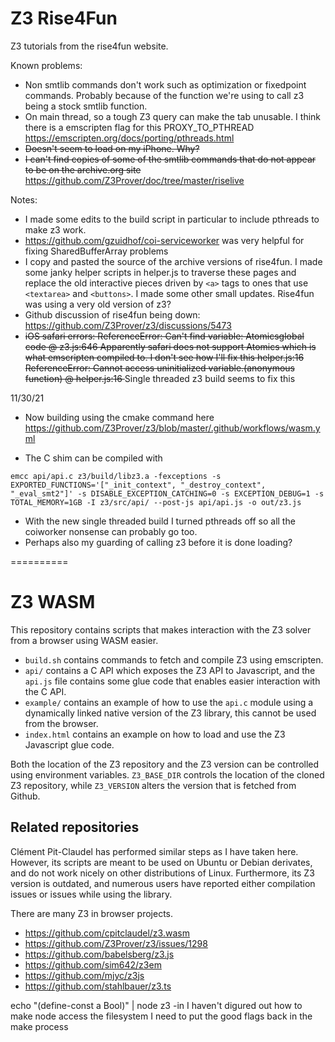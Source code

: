 # Z3 Rise4Fun

Z3 tutorials from the rise4fun website.

Known problems:
- Non smtlib commands don't work such as optimization or fixedpoint commands. Probably because of the function we're using to call z3 being a stock smtlib function.
- On main thread, so a tough Z3 query can make the tab unusable. I think there is a emscripten flag for this PROXY_TO_PTHREAD <https://emscripten.org/docs/porting/pthreads.html> 
- <strike>Doesn't seem to load on my iPhone. Why? </strike>
- <strike>I can't find copies of some of the smtlib commands that do not appear to be on the archive.org site</strike> https://github.com/Z3Prover/doc/tree/master/riselive

Notes: 
- I made some edits to the build script in particular to include pthreads to make z3 work.
- https://github.com/gzuidhof/coi-serviceworker was very helpful for fixing SharedBufferArray problems
- I copy and pasted the source of the archive versions of rise4fun. I made some janky helper scripts in helper.js to traverse these pages and replace the old interactive pieces driven by `<a>` tags to ones that use `<textarea>` and `<buttons>`. I made some other small updates. Rise4fun was using a very old version of z3?
- Github discussion of rise4fun being down: <https://github.com/Z3Prover/z3/discussions/5473>
- <strike> iOS safari errors: ReferenceError: Can't find variable: Atomicsglobal code @ z3.js:646
  Apparently safari does not support Atomics which is what emscripten compiled to. I don't see how I'll fix this
   helper.js:16 ReferenceError: Cannot access uninitialized variable.(anonymous function) @ helper.js:16 </strike> Single threaded z3 build seems to fix this



11/30/21
- Now building using the cmake command here 
<https://github.com/Z3Prover/z3/blob/master/.github/workflows/wasm.yml>

- The C shim can be compiled with
```
emcc api/api.c z3/build/libz3.a -fexceptions -s EXPORTED_FUNCTIONS='["_init_context", "_destroy_context", "_eval_smt2"]' -s DISABLE_EXCEPTION_CATCHING=0 -s EXCEPTION_DEBUG=1 -s TOTAL_MEMORY=1GB -I z3/src/api/ --post-js api/api.js -o out/z3.js
```
- With the new single threaded build I turned pthreads off so all the coiworker nonsense can probably go too.
- Perhaps also my guarding of calling z3 before it is done loading?


==========

Z3 WASM
=========

This repository contains scripts that makes interaction
with the Z3 solver from a browser using WASM easier.

* `build.sh` contains commands to fetch and compile Z3 using emscripten.
* `api/` contains a C API which exposes the Z3 API to Javascript, and 
  the `api.js` file contains some glue code that enables easier interaction
  with the C API.
* `example/` contains an example of how to use the `api.c` module using a dynamically linked native version of the Z3 library, this cannot be used from the browser.
* `index.html` contains an example on how to load and use the Z3 Javascript glue code.

Both the location of the Z3 repository and the Z3 version can be controlled
using environment variables. `Z3_BASE_DIR` controls the location of the 
cloned Z3 repository, while `Z3_VERSION` alters the version that is 
fetched from Github.

## Related repositories

Clément Pit-Claudel has performed similar steps as I have taken here. 
However, its scripts are meant to be used on Ubuntu or Debian derivates, 
and do not work nicely on other distributions of Linux. Furthermore, its
Z3 version is outdated, and numerous users have reported either compilation
issues or issues while using the library.

There are many Z3 in browser projects.

- <https://github.com/cpitclaudel/z3.wasm>
- <https://github.com/Z3Prover/z3/issues/1298>
- <https://github.com/babelsberg/z3.js>
- <https://github.com/sim642/z3em>
- <https://github.com/mjyc/z3js>
- <https://github.com/stahlbauer/z3.ts>


echo "(define-const a Bool)" | node z3 -in
I haven't digured out how to make node access the filesystem
I need to put the good flags back in the make process